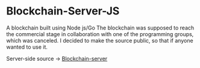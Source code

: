 # Blockchain-Server-JS
A blockchain built using Node js/Go
The blockchain was supposed to reach the commercial stage in collaboration with one of the programming groups, which was canceled.
I decided to make the source public, so that if anyone wanted to use it.

Server-side source  -> [Blockchain-server](https://github.com/Blockchain-client)
